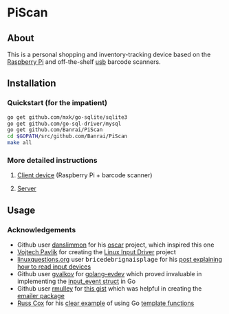 # PiScan

## About

This is a personal shopping and inventory-tracking device based on the [Raspberry Pi](http://www.raspberrypi.org/) and off-the-shelf [usb](https://en.wikipedia.org/wiki/USB) barcode scanners.

## Installation

### Quickstart (for the impatient)

   ```sh
go get github.com/mxk/go-sqlite/sqlite3
go get github.com/go-sql-driver/mysql
go get github.com/Banrai/PiScan
cd $GOPATH/src/github.com/Banrai/PiScan
make all
   ```

### More detailed instructions

1. [Client device](client/README.md) (Raspberry Pi + barcode scanner)

2. [Server](server/README.md)

## Usage


### Acknowledgements

 - Github user [danslimmon](https://github.com/danslimmon) for his [oscar](https://github.com/danslimmon/oscar) project, which inspired this one
 - [Vojtech Pavlik](http://atrey.karlin.mff.cuni.cz/~vojtech) for creating the [Linux Input Driver](http://atrey.karlin.mff.cuni.cz/~vojtech/input/) project
 - [linuxquestions.org](http://www.linuxquestions.org) user <tt>bricedebrignaisplage</tt> for his [post explaining how to read input devices](http://www.linuxquestions.org/questions/programming-9/read-from-a-usb-barcode-scanner-that-simulates-a-keyboard-495358/#post2767643)
 - Github user [gvalkov](https://github.com/gvalkov) for [golang-evdev](https://github.com/gvalkov/golang-evdev) which proved invaluable in implementing the [input_event struct](https://www.kernel.org/doc/Documentation/input/input.txt) in Go
 - Github user [rmulley](https://github.com/rmulley) for [this gist](https://gist.github.com/rmulley/6603544) which was helpful in creating the [emailer package](server/emailer/emailer.go)
 - [Russ Cox](http://research.swtch.com/) for his [clear example](http://play.golang.org/p/V94BPN0uKD) of using Go [template functions](http://golang.org/pkg/text/template/)
